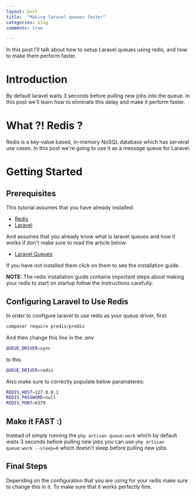 ```yaml
---
layout: post
title:  "Making laravel queues faster"
categories: blog
comments: true

---
```


In this post I'll talk about how to setup Laravel queues using redis, and how
to make them perform faster.

# Introduction
By default laravel waits 3 seconds before pulling new jobs into the queue. In
this post we'll learn how to eliminate this delay and make it perform faster.

# What ?! Redis ?
Redis is a key-value based, in-memory NoSQL database which has serveral use 
cases. In this post we're going to use it as a message queue for Laravel.

# Getting Started

## Prerequisites

This tutorial assumes that you have already installed:

* [Redis](https://www.digitalocean.com/community/tutorials/how-to-install-and-configure-redis-on-ubuntu-16-04)
* [Laravel](https://laravel.com/docs/5.4/installation)

And assumes that you already know what is laravel queues and how it works
if don't make sure to read the article below:

* [Laravel Queues](https://laravel.com/docs/5.4/queues)

If you have not installed them click on them to see the installation guide.

**NOTE:** The redis installation guide contains important steps about making
your redis to start on startup follow the instructions carefully.

## Configuring Laravel to Use Redis

In order to configure laravel to use redis as your queue driver, 
first:

```sh
composer require predis/predis
```

And then change this line in the .env

```sh
QUEUE_DRIVER=sync
```

to this

```sh
QUEUE_DRIVER=redis
```

Also make sure to correctly populate below paramateres:

```sh
REDIS_HOST=127.0.0.1
REDIS_PASSWORD=null
REDIS_PORT=6379
```

## Make it FAST :)

Instead of simply running the ```php artisan queue:work``` which by 
default waits 3 seconds before pulling new jobs you can use 
```php artisan queue:work --sleep=0``` which doesn't sleep before pulling
new jobs.

## Final Steps

Depending on the configuration that you are using for your redis make sure
to change this in it. To make sure that it works perfectly fine.


